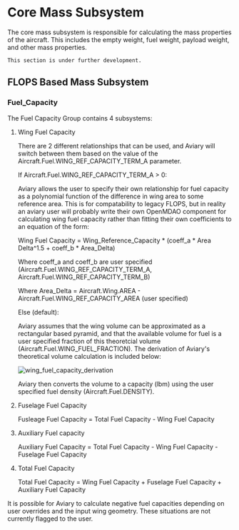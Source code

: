 # Core Mass Subsystem

The core mass subsystem is responsible for calculating the mass properties of the aircraft.
This includes the empty weight, fuel weight, payload weight, and other mass properties.

```{note}
This section is under further development.
```

## FLOPS Based Mass Subsystem

### Fuel_Capacity

The Fuel Capacity Group contains 4 subsystems:

1. Wing Fuel Capacity

    There are 2 different relationships that can be used, and Aviary will switch between them based on the value of the Aircraft.Fuel.WING_REF_CAPACITY_TERM_A parameter.

    If Aircraft.Fuel.WING_REF_CAPACITY_TERM_A > 0:

    Aviary allows the user to specify their own relationship for fuel capacity as a polynomial function of the difference in wing area to some reference area. This is for compatability to legacy FLOPS, but in reality an aviary user will probably write their own OpenMDAO component for calculating wing fuel capacity rather than fitting their own coefficients to an equation of the form:

    Wing Fuel Capacity = Wing_Reference_Capacity * (coeff_a * Area Delta^1.5 + coeff_b * Area_Delta)

    Where coeff_a and coeff_b are user specified (Aircraft.Fuel.WING_REF_CAPACITY_TERM_A, Aircraft.Fuel.WING_REF_CAPACITY_TERM_B)

    Where Area_Delta = Aircraft.Wing.AREA - Aircraft.Fuel.WING_REF_CAPACITY_AREA (user specified)

    Else (default):

    Aviary assumes that the wing volume can be approximated as a rectangular based pyramid, and that the available volume for fuel is a user specified fraction of this theoretcial volume (Aircraft.Fuel.WING_FUEL_FRACTION). The derivation of Aviary's theoretical volume calculation is included below:

    ![wing_fuel_capacity_derivation](images/wing_fuel_capacity_derivation.png)

    Aviary then converts the volume to a capacity (lbm) using the user specified fuel density (Aircraft.Fuel.DENSITY).

2. Fuselage Fuel Capacity

    Fusleage Fuel Capacity  = Total Fuel Capacity - Wing Fuel Capacity

3. Auxiliary Fuel capacity

    Auxiliary Fuel Capacity = Total Fuel Capacity - Wing Fuel Capacity - Fuselage Fuel Capacity

4. Total Fuel Capacity

    Total Fuel Capacity = Wing Fuel Capacity + Fuselage Fuel Capacity + Auxiliary Fuel Capacity

It is possible for Aviary to calculate negative fuel capacities depending on user overrides and the input wing geometry. These situations are not currently flagged to the user.
